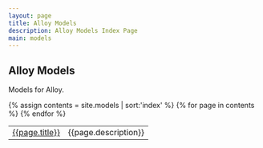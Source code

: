 ```yaml
---
layout: page
title: Alloy Models
description: Alloy Models Index Page
main: models
---
```


## Alloy Models

Models for Alloy.

<table>
{% assign contents = site.models | sort:'index' %}
{% for page in contents %}
<tr>
      <td class="title" >
            <a href="{{page.url}}">{{page.title}}</a>
      </td>
      <td>{{page.description}}</td>
</tr>
{% endfor %}
</table>
